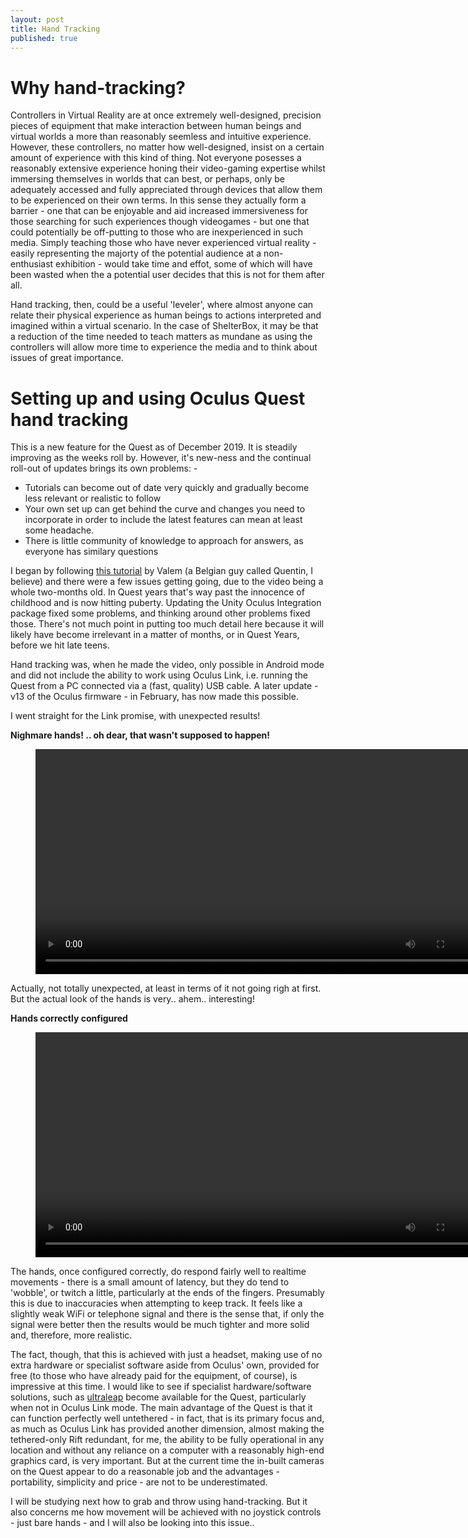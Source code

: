 ```yaml
---
layout: post
title: Hand Tracking
published: true
---
```


# Why hand-tracking?

Controllers in Virtual Reality are at once extremely well-designed, precision pieces of equipment that make interaction between human beings and virtual worlds a more than reasonably seemless and intuitive experience. However, these controllers, no matter how well-designed, insist on a certain amount of experience with this kind of thing. Not everyone posesses a reasonably extensive experience honing their video-gaming expertise whilst immersing themselves in worlds that can best, or perhaps, only be adequately accessed and fully appreciated through devices that allow them to be experienced on their own terms. In this sense they actually form a barrier - one that can be enjoyable and aid increased immersiveness for those searching for such experiences though videogames - but one that could potentially be off-putting to those who are inexperienced in such media. Simply teaching those who have never experienced virtual reality - easily representing the majorty of the potential audience at a non-enthusiast exhibition - would take time and effot, some of which will have been wasted when the a potential user decides that this is not for them after all. 

Hand tracking, then, could be a useful 'leveler', where almost anyone can relate their physical experience as human beings to actions interpreted and imagined within a virtual scenario.  In the case of ShelterBox, it may be that a reduction of the time needed to teach matters as mundane as using the controllers will allow more time to experience the media and to think about issues of great importance.

# Setting up and using Oculus Quest hand tracking

This is a new feature for the Quest as of December 2019. It is steadily improving as the weeks roll by.
However, it's new-ness and the continual roll-out of updates brings its own problems: - 

* Tutorials can become out of date very quickly and gradually become less relevant or realistic to follow
* Your own set up can get behind the curve and changes you need to incorporate in order to include the latest features can mean at least some headache.
* There is little community of knowledge to approach for answers, as everyone has similary questions 

I began by following [this tutorial](https://www.youtube.com/watch?v=vSia7t_WlbQ) by Valem (a Belgian guy called Quentin, I believe) and there were a few issues getting going, due to the video being a whole two-months old. In Quest years that's way past the innocence of childhood and is now hitting puberty. Updating the Unity Oculus Integration package fixed some problems, and thinking around other problems fixed those. There's not much point in putting too much detail here because it will likely have become irrelevant in a matter of months, or in Quest Years, before we hit late teens.

Hand tracking was, when he made the video, only possible in Android mode and did not include the ability to work using Oculus Link, i.e. running the Quest from a PC connected via a (fast, quality) USB cable. A later update - v13 of the Oculus firmware - in February, has now made this possible.  

I went straight for the Link promise, with unexpected results!

**Nighmare hands! .. oh dear, that wasn't supposed to happen!**
<figure class="video_container">
  <video style="width:720px;" autoplay loop>
    <source src="\media\hand-tracking-1.mp4" type="video/mp4">
    Woops! Your browser does not support the HTML5 video tag.
  </video>
</figure>

Actually, not totally unexpected, at least in terms of it not going righ at first. But the actual look of the hands is very.. ahem.. interesting!

**Hands correctly configured**
<figure class="video_container">
  <video style="width:720px;" autoplay loop>
    <source src="\media\hand-tracking-2.mp4" type="video/mp4">
    Woops! Your browser does not support the HTML5 video tag.
  </video>
</figure>

The hands, once configured correctly, do respond fairly well to realtime movements - there is a small amount of latency, but they do tend to 'wobble', or twitch a little, particularly at the ends of the fingers. Presumably this is due to inaccuracies when attempting to keep track. It feels like a slightly weak WiFi or telephone signal and there is the sense that, if only the signal were better then the results would be much tighter and more solid and, therefore, more realistic. 

The fact, though, that this is achieved with just a headset, making use of no extra hardware or specialist software aside from Oculus' own, provided for free (to those who have already paid for the equipment, of course), is impressive at this time. I would like to see if specialist hardware/software solutions, such as [ultraleap](https://www.ultraleap.com/) become available for the Quest, particularly when not in Oculus Link mode. The main advantage of the Quest is that it can function perfectly well untethered - in fact, that is its primary focus and, as much as Oculus Link has provided another dimension, almost making the tethered-only Rift redundant, for me, the ability to be fully operational in any location and without any reliance on a computer with a reasonably high-end graphics card, is very important. But at the current time the in-built cameras on the Quest appear to do a reasonable job and the advantages - portability, simplicity and price - are not to be underestimated. 

I will be studying next how to grab and throw using hand-tracking. But it also concerns me how movement will be achieved with no joystick controls - just bare hands - and I will also be looking into this issue..



